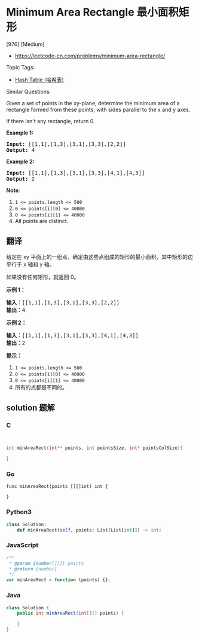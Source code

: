 # Minimum Area Rectangle 最小面积矩形

[976] [Medium]

- https://leetcode-cn.com/problems/minimum-area-rectangle/

Topic Tags:

- [Hash Table (哈希表)](https://leetcode-cn.com/tag/hash-table/)

Similar Questions:

Given a set of points in the xy-plane, determine the minimum area of a rectangle formed from these points, with sides parallel to the x and y axes.

If there isn't any rectangle, return 0.

**Example 1:**

<pre><strong>Input: </strong><span id="example-input-1-1">[[1,1],[1,3],[3,1],[3,3],[2,2]]</span>
<strong>Output: </strong><span id="example-output-1">4</span>
</pre>

**Example 2:**

<pre><strong>Input: </strong><span id="example-input-2-1">[[1,1],[1,3],[3,1],[3,3],[4,1],[4,3]]</span>
<strong>Output: </strong><span id="example-output-2">2</span>
</pre>

**Note**:

1.  `1 <= points.length <= 500`
2.  `0 <= points[i][0] <= 40000`
3.  `0 <= points[i][1] <= 40000`
4.  All points are distinct.

## 翻译

给定在 xy 平面上的一组点，确定由这些点组成的矩形的最小面积，其中矩形的边平行于 x 轴和 y 轴。

如果没有任何矩形，就返回 0。

**示例 1：**

<pre><strong>输入：</strong>[[1,1],[1,3],[3,1],[3,3],[2,2]]
<strong>输出：</strong>4
</pre>

**示例 2：**

<pre><strong>输入：</strong>[[1,1],[1,3],[3,1],[3,3],[4,1],[4,3]]
<strong>输出：</strong>2
</pre>

**提示：**

1.  `1 <= points.length <= 500`
2.  `0 <= points[i][0] <= 40000`
3.  `0 <= points[i][1] <= 40000`
4.  所有的点都是不同的。

## solution 题解

### C

```c


int minAreaRect(int** points, int pointsSize, int* pointsColSize){

}


```

### Go

```golang
func minAreaRect(points [][]int) int {

}
```

### Python3

```python
class Solution:
    def minAreaRect(self, points: List[List[int]]) -> int:

```

### JavaScript

```javascript
/**
 * @param {number[][]} points
 * @return {number}
 */
var minAreaRect = function (points) {};
```

### Java

```java
class Solution {
    public int minAreaRect(int[][] points) {

    }
}
```

